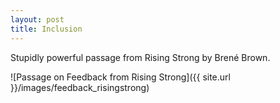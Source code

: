 ```yaml
---
layout: post
title: Inclusion
---
```


Stupidly powerful passage from Rising Strong by Brené Brown.

![Passage on Feedback from Rising Strong]({{ site.url }}/images/feedback_risingstrong)